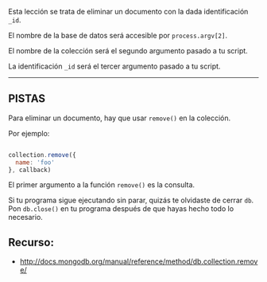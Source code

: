 Esta lección se trata de eliminar un documento con la dada identificación
`_id`.

El nombre de la base de datos será accesible por `process.argv[2]`.

El nombre de la colección será el segundo argumento pasado a tu script.

La identificación `_id` será el tercer argumento pasado a tu script.

-----------------------------------------------------------
## PISTAS

Para eliminar un documento, hay que usar `remove()` en la colección.

Por ejemplo:

```js

collection.remove({
  name: 'foo'
}, callback)
```

El primer argumento a la función `remove()` es la consulta.

Si tu programa sigue ejecutando sin parar, quizás te olvidaste de cerrar `db`.
Pon `db.close()` en tu programa después de que hayas hecho todo lo necesario.

## Recurso:
* http://docs.mongodb.org/manual/reference/method/db.collection.remove/
